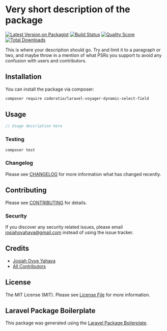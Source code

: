 # Very short description of the package

[![Latest Version on Packagist](https://img.shields.io/packagist/v/coderatio/laravel-voyager-dynamic-select-field.svg?style=flat-square)](https://packagist.org/packages/coderatio/laravel-voyager-dynamic-select-field)
[![Build Status](https://img.shields.io/travis/coderatio/laravel-voyager-dynamic-select-field/master.svg?style=flat-square)](https://travis-ci.org/coderatio/laravel-voyager-dynamic-select-field)
[![Quality Score](https://img.shields.io/scrutinizer/g/coderatio/laravel-voyager-dynamic-select-field.svg?style=flat-square)](https://scrutinizer-ci.com/g/coderatio/laravel-voyager-dynamic-select-field)
[![Total Downloads](https://img.shields.io/packagist/dt/coderatio/laravel-voyager-dynamic-select-field.svg?style=flat-square)](https://packagist.org/packages/coderatio/laravel-voyager-dynamic-select-field)

This is where your description should go. Try and limit it to a paragraph or two, and maybe throw in a mention of what PSRs you support to avoid any confusion with users and contributors.

## Installation

You can install the package via composer:

```bash
composer require coderatio/laravel-voyager-dynamic-select-field
```

## Usage

``` php
// Usage description here
```

### Testing

``` bash
composer test
```

### Changelog

Please see [CHANGELOG](CHANGELOG.md) for more information what has changed recently.

## Contributing

Please see [CONTRIBUTING](CONTRIBUTING.md) for details.

### Security

If you discover any security related issues, please email josiahoyahaya@gmail.com instead of using the issue tracker.

## Credits

- [Josiah Ovye Yahaya](https://github.com/coderatio)
- [All Contributors](../../contributors)

## License

The MIT License (MIT). Please see [License File](LICENSE.md) for more information.

## Laravel Package Boilerplate

This package was generated using the [Laravel Package Boilerplate](https://laravelpackageboilerplate.com).